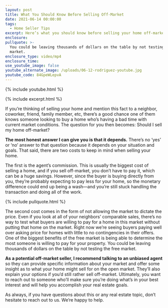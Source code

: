 ```yaml
---
layout: post
title: What You Should Know Before Selling Off-Market
date: 2021-06-14 00:00:00
tags:
  - Home Seller Tips
excerpt: Here’s what you should know before selling your home off-market.
enclosure:
pullquote: >-
  You could be leaving thousands of dollars on the table by not testing the free
  market.
enclosure_type: video/mp4
enclosure_time:
use_youtube_image: false
youtube_alternate_image: /uploads/06-12-rodriguez-youtube.jpg
youtube_code: 84GpeWLepvA
---
```

{% include youtube.html %}

{% include excerpt.html %}

If you’re thinking of selling your home and mention this fact to a neighbor, coworker, friend, family member, etc, there’s a good chance one of them knows someone looking to buy a home who’s having a bad time with current market conditions. The question for you then becomes: Should I sell my home off-market?&nbsp;

**The most honest answer I can give you is that it depends.** There’s no ‘yes’ or ‘no’ answer to that question because it depends on your situation and goals. That said, there are two costs to keep in mind when selling your home.

The first is the agent’s commission. This is usually the biggest cost of selling a home, and if you sell off-market, you don’t have to pay it, which can be a huge savings. However, since the buyer is buying directly from you, they’re probably expecting to pay less for your home, so the monetary difference could end up being a wash—and you’re still stuck handling the transaction and doing all of the work.

{% include pullquote.html %}

The second cost comes in the form of not allowing the market to dictate the price. Even if you look at all of your neighbors’ comparable sales, there’s no way to test what buyers are willing to pay for a home in this market without putting that home on the market. Right now we’re seeing buyers paying well over asking price for homes with little to no contingencies in their offers. One of the biggest benefits of the free market is being able to determine the most someone is willing to pay for your property. You could be leaving thousands of dollars on the table by not testing the free market.&nbsp;

**As a potential off-market seller, I recommend talking to an unbiased agent** so they can provide specific information about your market and offer some insight as to what your home might sell for on the open market. They’ll also explain your options if you’d still rather sell off-market. Ultimately, you want to reach out to someone who’ll make sure you’re doing what’s in your best interest and will help you accomplish your real estate goals.&nbsp;

As always, if you have questions about this or any real estate topic, don’t hesitate to reach out to us. We’re happy to help.

